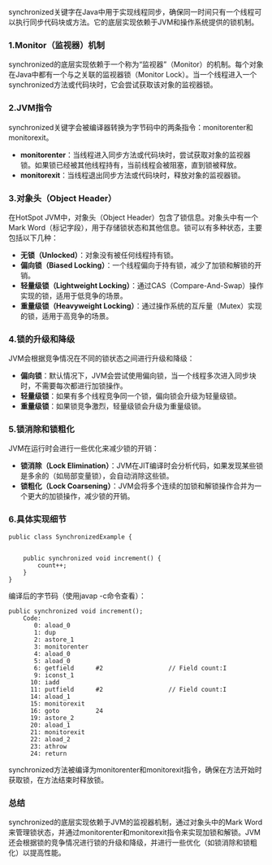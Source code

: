 synchronized关键字在Java中用于实现线程同步，确保同一时间只有一个线程可以执行同步代码块或方法。它的底层实现依赖于JVM和操作系统提供的锁机制。
### 1.**Monitor（监视器）机制**
synchronized的底层实现依赖于一个称为“监视器”（Monitor）的机制。每个对象在Java中都有一个与之关联的监视器锁（Monitor Lock）。当一个线程进入一个synchronized方法或代码块时，它会尝试获取该对象的监视器锁。
### 2.**JVM指令**
synchronized关键字会被编译器转换为字节码中的两条指令：monitorenter和monitorexit。

- **monitorenter**：当线程进入同步方法或代码块时，尝试获取对象的监视器锁。如果锁已经被其他线程持有，当前线程会被阻塞，直到锁被释放。
- **monitorexit**：当线程退出同步方法或代码块时，释放对象的监视器锁。
### 3.**对象头（Object Header）**
在HotSpot JVM中，对象头（Object Header）包含了锁信息。对象头中有一个Mark Word（标记字段），用于存储锁状态和其他信息。锁可以有多种状态，主要包括以下几种：

- **无锁（Unlocked）**：对象没有被任何线程持有锁。
- **偏向锁（Biased Locking）**：一个线程偏向于持有锁，减少了加锁和解锁的开销。
- **轻量级锁（Lightweight Locking）**：通过CAS（Compare-And-Swap）操作实现的锁，适用于低竞争的场景。
- **重量级锁（Heavyweight Locking）**：通过操作系统的互斥量（Mutex）实现的锁，适用于高竞争的场景。
### 4.**锁的升级和降级**
JVM会根据竞争情况在不同的锁状态之间进行升级和降级：

- **偏向锁**：默认情况下，JVM会尝试使用偏向锁，当一个线程多次进入同步块时，不需要每次都进行加锁操作。
- **轻量级锁**：如果有多个线程竞争同一个锁，偏向锁会升级为轻量级锁。
- **重量级锁**：如果锁竞争激烈，轻量级锁会升级为重量级锁。
### 5.**锁消除和锁粗化**
JVM在运行时会进行一些优化来减少锁的开销：

- **锁消除（Lock Elimination）**：JVM在JIT编译时会分析代码，如果发现某些锁是多余的（如局部变量锁），会自动消除这些锁。
- **锁粗化（Lock Coarsening）**：JVM会将多个连续的加锁和解锁操作合并为一个更大的加锁操作，减少锁的开销。
### 6.**具体实现细节**

```
public class SynchronizedExample {


    public synchronized void increment() {
        count++;
    }
}
```
编译后的字节码（使用javap -c命令查看）：
```
public synchronized void increment();
    Code:
       0: aload_0
       1: dup
       2: astore_1
       3: monitorenter
       4: aload_0
       5: aload_0
       6: getfield      #2                  // Field count:I
       9: iconst_1
      10: iadd
      11: putfield      #2                  // Field count:I
      14: aload_1
      15: monitorexit
      16: goto          24
      19: astore_2
      20: aload_1
      21: monitorexit
      22: aload_2
      23: athrow
      24: return
```
synchronized方法被编译为monitorenter和monitorexit指令，确保在方法开始时获取锁，在方法结束时释放锁。
### 总结
synchronized的底层实现依赖于JVM的监视器机制，通过对象头中的Mark Word来管理锁状态，并通过monitorenter和monitorexit指令来实现加锁和解锁。JVM还会根据锁的竞争情况进行锁的升级和降级，并进行一些优化（如锁消除和锁粗化）以提高性能。
